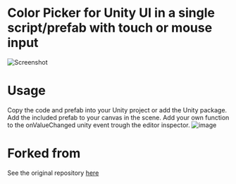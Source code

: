 Color Picker for Unity UI in a single script/prefab with touch or mouse input
======

![Screenshot](https://user-images.githubusercontent.com/25261683/150860964-e1ef3d42-77fa-4853-8516-4296e7987790.png)

Usage
======

Copy the code and prefab into your Unity project or add the Unity package.
Add the included prefab to your canvas in the scene.
Add your own function to the onValueChanged unity event trough the editor inspector.
![image](https://user-images.githubusercontent.com/25261683/150862871-e796fcfa-315a-46dc-b1ef-cb469f5e25de.png)

Forked from
======
See the original repository [here](https://github.com/SnapshotGames/cui_color_picker)
